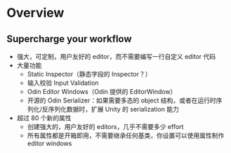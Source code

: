 # Overview

## Supercharge your workflow

- 强大，可定制，用户友好的 editor，而不需要编写一行自定义 editor 代码 
- 大量功能
  - Static Inspector（静态字段的 Inspector？）
  - 输入校验 Input Validation
  - Odin Editor Windows（Odin 提供的 EditorWindow）
  - 开源的 Odin Serializer：如果需要多态的 object 结构，或者在运行时序列化/反序列化数据时，扩展 Unity 的 serialization 能力
- 超过 80 个新的属性
  - 创建强大的，用户友好的 editors，几乎不需要多少 effort
  - 所有属性都是开箱即用，不需要继承任何基类，你设置可以使用属性制作 editor windows
